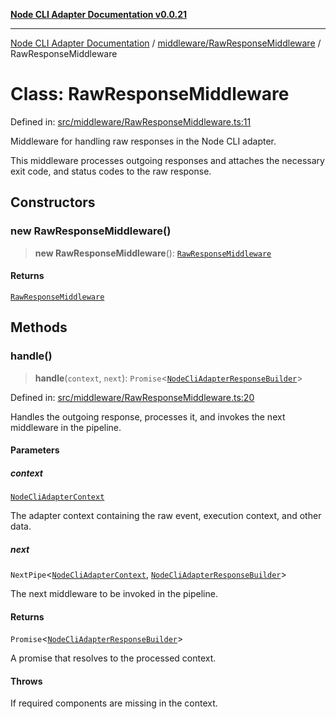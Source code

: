 [**Node CLI Adapter Documentation v0.0.21**](../../../README.md)

***

[Node CLI Adapter Documentation](../../../modules.md) / [middleware/RawResponseMiddleware](../README.md) / RawResponseMiddleware

# Class: RawResponseMiddleware

Defined in: [src/middleware/RawResponseMiddleware.ts:11](https://github.com/stonemjs/node-cli-adapter/blob/ef52e5bf0dd08467e3b24c3d05bfc766eee30472/src/middleware/RawResponseMiddleware.ts#L11)

Middleware for handling raw responses in the Node CLI adapter.

This middleware processes outgoing responses and attaches the necessary exit code, and status codes to the raw response.

## Constructors

### new RawResponseMiddleware()

> **new RawResponseMiddleware**(): [`RawResponseMiddleware`](RawResponseMiddleware.md)

#### Returns

[`RawResponseMiddleware`](RawResponseMiddleware.md)

## Methods

### handle()

> **handle**(`context`, `next`): `Promise`\<[`NodeCliAdapterResponseBuilder`](../../../declarations/type-aliases/NodeCliAdapterResponseBuilder.md)\>

Defined in: [src/middleware/RawResponseMiddleware.ts:20](https://github.com/stonemjs/node-cli-adapter/blob/ef52e5bf0dd08467e3b24c3d05bfc766eee30472/src/middleware/RawResponseMiddleware.ts#L20)

Handles the outgoing response, processes it, and invokes the next middleware in the pipeline.

#### Parameters

##### context

[`NodeCliAdapterContext`](../../../declarations/interfaces/NodeCliAdapterContext.md)

The adapter context containing the raw event, execution context, and other data.

##### next

`NextPipe`\<[`NodeCliAdapterContext`](../../../declarations/interfaces/NodeCliAdapterContext.md), [`NodeCliAdapterResponseBuilder`](../../../declarations/type-aliases/NodeCliAdapterResponseBuilder.md)\>

The next middleware to be invoked in the pipeline.

#### Returns

`Promise`\<[`NodeCliAdapterResponseBuilder`](../../../declarations/type-aliases/NodeCliAdapterResponseBuilder.md)\>

A promise that resolves to the processed context.

#### Throws

If required components are missing in the context.
